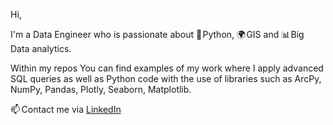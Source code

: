 Hi,

I'm a Data Engineer who is passionate about 🐍&#8202;Python, 🌍&#8202;GIS and 📊&#8202;Big Data analytics.

Within my repos You can find examples of my work where I apply advanced SQL queries as well as Python code with the use of libraries such as ArcPy, NumPy, Pandas, Plotly, Seaborn, Matplotlib.

📫&ThinSpace;Contact me via <a href="https://www.linkedin.com/in/slawomirzurek/">LinkedIn</a>
